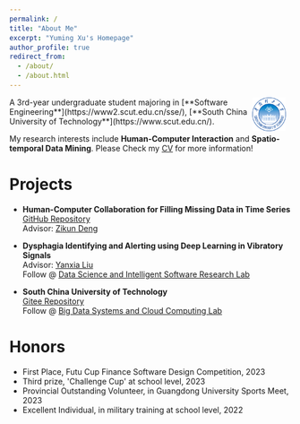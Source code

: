 ```yaml
---
permalink: /
title: "About Me"
excerpt: "Yuming Xu's Homepage"
author_profile: true
redirect_from: 
  - /about/
  - /about.html
---
```


<img src="/images/SCUT.png" alt="SCUT" style="float: right; margin-right: 10px; ; width: 60px; height: 60px;" />
A 3rd-year undergraduate student majoring in [**Software Engineering**](https://www2.scut.edu.cn/sse/),  
[**South China University of Technology**](https://www.scut.edu.cn/). 

My research interests include **Human-Computer Interaction** and **Spatio-temporal Data Mining**. 
Please Check my [CV](https://thebestFM.github.io/files/CV.pdf) for more information!

# Projects

* **Human-Computer Collaboration for Filling Missing Data in  Time Series**  
  [GitHub Repository](https://github.com/thebestFM/Human-Computer-Collaboration-for-Filling-Missing-Data-in-Time-Series)  
  Advisor: [Zikun Deng](https://zkdeng.org/)  

* **Dysphagia Identifying and Alerting using Deep Learning in Vibratory Signals**  
  Advisor: [Yanxia Liu](https://www2.scut.edu.cn/sse/2018/0614/c16789a270677/page.htm)  
  Follow @ [Data Science and Intelligent Software Research Lab](https://www2.scut.edu.cn/sse/2018/1206/c20715a298882/page.htm)  

* **South China University of Technology**  
  [Gitee Repository](https://gitee.com/fm_xym/building-project-management-system-Android-frontend)  
  Follow @ [Big Data Systems and Cloud Computing Lab](https://www2.scut.edu.cn/sse/2018/1206/c20715a298873/page.htm)  

# Honors
* First Place, Futu Cup Finance Software Design Competition, 2023  
* Third prize, 'Challenge Cup' at school level, 2023  
* Provincial Outstanding Volunteer, in Guangdong University Sports Meet, 2023  
* Excellent Individual, in military training at school level, 2022  